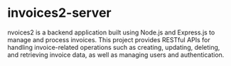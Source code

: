 # invoices2-server
nvoices2 is a backend application built using Node.js and Express.js to manage and process invoices. This project provides RESTful APIs for handling invoice-related operations such as creating, updating, deleting, and retrieving invoice data, as well as managing users and authentication.
